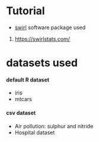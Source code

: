# Tutorial

* [swirl](https://swirlstats.com/) software package used
1. https://swirlstats.com/

# datasets used

#### default R dataset
+ iris
+ mtcars

#### csv dataset
- Air pollution: sulphur and nitride
- Hospital dataset